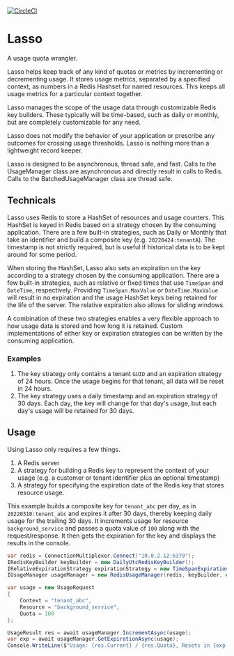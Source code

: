 [![CircleCI](https://dl.circleci.com/status-badge/img/gh/jsmarble/lasso/tree/main.svg?style=svg)](https://dl.circleci.com/status-badge/redirect/gh/jsmarble/lasso/tree/main)

# Lasso

A usage quota wrangler.

Lasso helps keep track of any kind of quotas or metrics by incrementing or decrementing usage. It stores usage metrics, separated by a specified context, as numbers in a Redis Hashset for named resources. This keeps all usage metrics for a particular context together.

Lasso manages the scope of the usage data through customizable Redis key builders. These typically will be time-based, such as daily or monthly, but are completely customizable for any need.

Lasso does not modify the behavior of your application or prescribe any outcomes for crossing usage thresholds. Lasso is nothing more than a lightweight record keeper.

Lasso is designed to be asynchronous, thread safe, and fast. Calls to the UsageManager class are asynchronous and directly result in calls to Redis. Calls to the BatchedUsageManager class are thread safe.

## Technicals

Lasso uses Redis to store a HashSet of resources and usage counters. This HashSet is keyed in Redis based on a strategy chosen by the consuming application. There are a few built-in strategies, such as Daily or Monthly that take an identifier and build a composite key (e.g. `20220424:tenantA`). The timestamp is not strictly required, but is useful if historical data is to be kept around for some period.

When storing the HashSet, Lasso also sets an expiration on the key according to a strategy chosen by the consuming application. There are a few built-in strategies, such as relative or fixed times that use `TimeSpan` and `DateTime`, respectively. Providing `TimeSpan.MaxValue` or `DateTime.MaxValue` will result in no expiration and the usage HashSet keys being retained for the life of the server. The relative expiration also allows for sliding windows.

A combination of these two strategies enables a very flexible approach to how usage data is stored and how long it is retained. Custom implementations of either key or expiration strategies can be written by the consuming application.

### Examples

1. The key strategy only contains a tenant `GUID` and an expiration strategy of 24 hours. Once the usage begins for that tenant, all data will be reset in 24 hours.
1. The key strategy uses a daily timestamp and an expiration strategy of 30 days. Each day, the key will change for that day's usage, but each day's usage will be retained for 30 days.

## Usage

Using Lasso only requires a few things.

1. A Redis server
1. A strategy for building a Redis key to represent the context of your usage (e.g. a customer or tenant identifier plus an optional timestamp)
1. A strategy for specifying the expiration date of the Redis key that stores resource usage.

This example builds a composite key for `tenant_abc` per day, as in `20220318:tenant_abc` and expires it after 30 days, thereby keeping daily usage for the trailing 30 days. It increments usage for resource `background_service` and passes a quota value of `100` along with the request/response. It then gets the expiration for the key and displays the results in the console.

```csharp
var redis = ConnectionMultiplexer.Connect("10.0.2.12:6379");
IRedisKeyBuilder keyBuilder = new DailyUtcRedisKeyBuilder();
IRelativeExpirationStrategy expirationStrategy = new TimeSpanExpirationStrategy(TimeSpan.FromDays(30), sliding: false);
IUsageManager usageManager = new RedisUsageManager(redis, keyBuilder, expirationStrategy);

var usage = new UsageRequest
{
    Context = "tenant_abc",
    Resource = "background_service",
    Quota = 100
};

UsageResult res = await usageManager.IncrementAsync(usage);
var exp = await usageManager.GetExpirationAsync(usage);
Console.WriteLine($"Usage: {res.Current} / {res.Quota}, Resets in {exp.Value.Subtract(DateTime.UtcNow).TotalDays} days");
```
